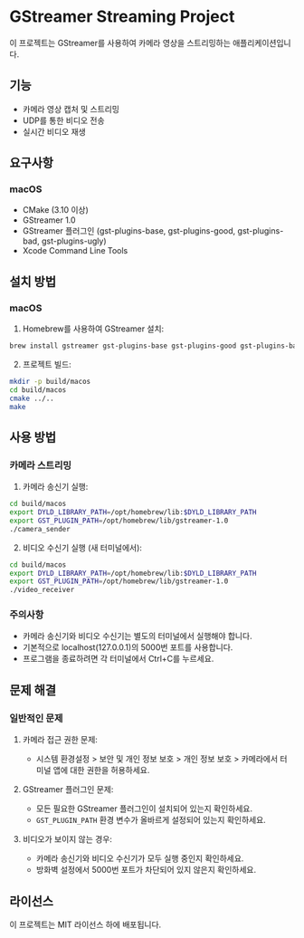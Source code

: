 # GStreamer Streaming Project

이 프로젝트는 GStreamer를 사용하여 카메라 영상을 스트리밍하는 애플리케이션입니다.

## 기능

- 카메라 영상 캡처 및 스트리밍
- UDP를 통한 비디오 전송
- 실시간 비디오 재생

## 요구사항

### macOS
- CMake (3.10 이상)
- GStreamer 1.0
- GStreamer 플러그인 (gst-plugins-base, gst-plugins-good, gst-plugins-bad, gst-plugins-ugly)
- Xcode Command Line Tools

## 설치 방법

### macOS

1. Homebrew를 사용하여 GStreamer 설치:
```bash
brew install gstreamer gst-plugins-base gst-plugins-good gst-plugins-bad gst-plugins-ugly
```

2. 프로젝트 빌드:
```bash
mkdir -p build/macos
cd build/macos
cmake ../..
make
```

## 사용 방법

### 카메라 스트리밍

1. 카메라 송신기 실행:
```bash
cd build/macos
export DYLD_LIBRARY_PATH=/opt/homebrew/lib:$DYLD_LIBRARY_PATH
export GST_PLUGIN_PATH=/opt/homebrew/lib/gstreamer-1.0
./camera_sender
```

2. 비디오 수신기 실행 (새 터미널에서):
```bash
cd build/macos
export DYLD_LIBRARY_PATH=/opt/homebrew/lib:$DYLD_LIBRARY_PATH
export GST_PLUGIN_PATH=/opt/homebrew/lib/gstreamer-1.0
./video_receiver
```

### 주의사항

- 카메라 송신기와 비디오 수신기는 별도의 터미널에서 실행해야 합니다.
- 기본적으로 localhost(127.0.0.1)의 5000번 포트를 사용합니다.
- 프로그램을 종료하려면 각 터미널에서 Ctrl+C를 누르세요.

## 문제 해결

### 일반적인 문제

1. 카메라 접근 권한 문제:
   - 시스템 환경설정 > 보안 및 개인 정보 보호 > 개인 정보 보호 > 카메라에서 터미널 앱에 대한 권한을 허용하세요.

2. GStreamer 플러그인 문제:
   - 모든 필요한 GStreamer 플러그인이 설치되어 있는지 확인하세요.
   - `GST_PLUGIN_PATH` 환경 변수가 올바르게 설정되어 있는지 확인하세요.

3. 비디오가 보이지 않는 경우:
   - 카메라 송신기와 비디오 수신기가 모두 실행 중인지 확인하세요.
   - 방화벽 설정에서 5000번 포트가 차단되어 있지 않은지 확인하세요.

## 라이선스

이 프로젝트는 MIT 라이선스 하에 배포됩니다. 
